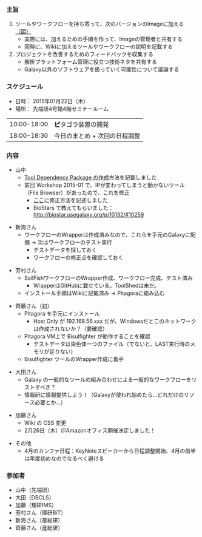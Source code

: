 ### 主旨

1.  ツールやワークフローを持ち寄って、次のバージョンのImageに加える [（図）](http://www.pitagora-galaxy.org/_/rsrc/1416890873801/about/about_overview.png)
    -   実際には、加えるための手順を作って、Imageの管理者と共有する
    -   同時に、Wikiに加えるツールやワークフローの説明を記載する
2.  プロジェクトを改善するためのフィードバックを収集する
    -   解析プラットフォーム管理に役立つ技術ネタを共有する
    -   Galaxy以外のソフトウェアを扱っていく可能性について議論する

### スケジュール

-   日時： 2015年01月22日（木）
-   場所： 先端研4号館4階セミナールーム

|             |                               |
|-------------|-------------------------------|
| 10:00-18:00 | **ピ**タゴラ装置の開発        |
| 18:00-18:30 | 今日のまとめ + 次回の日程調整 |

### 内容

-   山中
    -   [Tool Dependency Package の作成](http://wiki.pitagora-galaxy.org/wiki/index.php/%E3%83%84%E3%83%BC%E3%83%AB%E3%81%AE%E9%96%8B%E7%99%BA#Tool_Dependency_Package_.E3.81.AE.E4.BD.9C.E6.88.90)方法を記載しました
    -   前回 Workshop 2015-01 で、IPが変わってしまうと動かないツール（File Browser）があったので、これを修正
        -   [ここ](http://wiki.pitagora-galaxy.org/wiki/index.php/%E3%83%84%E3%83%BC%E3%83%AB%E3%81%AE%E9%96%8B%E7%99%BA#.E3.83.84.E3.83.BC.E3.83.ABXML.E3.81.AE.E6.9B.B8.E3.81.8D.E6.96.B9.EF.BC.88.E5.A4.96.E9.83.A8.E3.82.B5.E3.83.BC.E3.83.93.E3.82.B9.E3.81.A8.E3.81.AE.E9.80.A3.E6.90.BA.E3.81.99.E3.82.8B.E3.82.BF.E3.82.A4.E3.83.97.EF.BC.89)に修正方法を記述しました
        -   BioStars で教えてもらいました： <http://biostar.usegalaxy.org/p/10132/#10259>

<!-- -->

-   新海さん
    -   ワークフローのWrapperは作成済みなので、これらを手元のGalaxyに配備 → 次はワークフローのテスト実行
        -   テストデータを探しておく
        -   ワークフローの修正点を確認しておく

<!-- -->

-   芳村さん
    -   SailFishワークフローのWrapper作成、ワークフロー完成、テスト済み
        -   WrapperはGitHubに載せている。ToolShedは未だ。
    -   インストール手順はWikiに記載済み → Pitagoraに組み込む

<!-- -->

-   斉藤さん（初）
    -   Pitagora を手元にインストール
        -   Host Only が 192.168.56.xxx だが、Windowsだとこのネットワークは作成されないか？（要確認）
    -   Pitagora VM上で Bisulfighter が動作することを確認
        -   テストデータは染色体一つのファイル（でないと、LAST実行時のメモリが足りない）
    -   Bisulfighter ツールのWrapper作成に着手

<!-- -->

-   大田さん
    -   Galaxy の一般的なツールの組み合わせによる一般的なワークフローをリストすべき？
    -   情報研に情報提供しよう！（Galaxyが使われ始めたら…どれだけのリソース必要とか…）

<!-- -->

-   加藤さん
    -   Wiki の CSS 変更
    -   2月26日（木）＠Amazonオフィス開催決定しました！

<!-- -->

-   その他
    -   4月のカンファ日程：KeyNoteスピーカーから日程調整開始、4月の前半は年度初めなのでなるべく避ける

### 参加者

-   山中（先端研）
-   大田（DBCLS）
-   加藤（理研IMS）
-   芳村さん（理研BiT）
-   新海さん（産総研）
-   斉藤さん（産総研）
